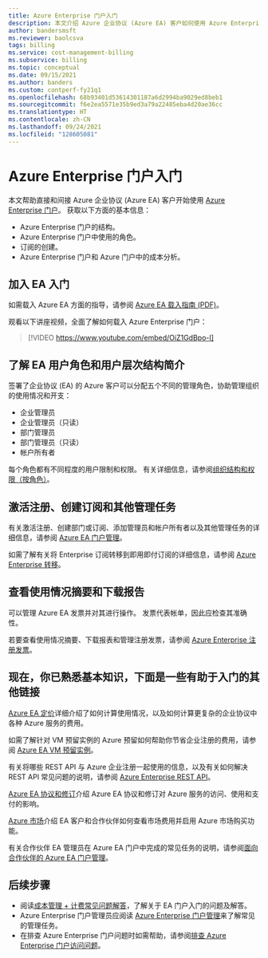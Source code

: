 ```yaml
---
title: Azure Enterprise 门户入门
description: 本文介绍 Azure 企业协议 (Azure EA) 客户如何使用 Azure Enterprise 门户。
author: bandersmsft
ms.reviewer: baolcsva
tags: billing
ms.service: cost-management-billing
ms.subservice: billing
ms.topic: conceptual
ms.date: 09/15/2021
ms.author: banders
ms.custom: contperf-fy21q1
ms.openlocfilehash: 68b93401d53614301187a6d2994ba9029ed8beb1
ms.sourcegitcommit: f6e2ea5571e35b9ed3a79a22485eba4d20ae36cc
ms.translationtype: HT
ms.contentlocale: zh-CN
ms.lasthandoff: 09/24/2021
ms.locfileid: "128605081"
---
```

# <a name="get-started-with-the-azure-enterprise-portal"></a>Azure Enterprise 门户入门

本文帮助直接和间接 Azure 企业协议 (Azure EA) 客户开始使用 [Azure Enterprise 门户](https://ea.azure.com)。 获取以下方面的基本信息：

- Azure Enterprise 门户的结构。
- Azure Enterprise 门户中使用的角色。
- 订阅的创建。
- Azure Enterprise 门户和 Azure 门户中的成本分析。

## <a name="get-started-with-ea-onboarding"></a>加入 EA 入门

如需载入 Azure EA 方面的指导，请参阅 [Azure EA 载入指南 (PDF)](https://ea.azure.com/api/v3Help/v2AzureEAOnboardingGuide)。

观看以下讲座视频，全面了解如何载入 Azure Enterprise 门户：

> [!VIDEO https://www.youtube.com/embed/OiZ1GdBpo-I]

## <a name="understanding-ea-user-roles-and-introduction-to-user-hierarchy"></a>了解 EA 用户角色和用户层次结构简介

签署了企业协议 (EA) 的 Azure 客户可以分配五个不同的管理角色，协助管理组织的使用情况和开支：

- 企业管理员
- 企业管理员（只读）
- 部门管理员
- 部门管理员（只读）
- 帐户所有者

每个角色都有不同程度的用户限制和权限。 有关详细信息，请参阅[组织结构和权限（按角色）](./understand-ea-roles.md#organization-structure-and-permissions-by-role)。

## <a name="activate-your-enrollment-create-a-subscription-and-other-administrative-tasks"></a>激活注册、创建订阅和其他管理任务

有关激活注册、创建部门或订阅、添加管理员和帐户所有者以及其他管理任务的详细信息，请参阅 [Azure EA 门户管理](./ea-portal-administration.md)。

如需了解有关将 Enterprise 订阅转移到即用即付订阅的详细信息，请参阅 [Azure Enterprise 转移](./ea-transfers.md)。

## <a name="view-usage-summary-and-download-reports"></a>查看使用情况摘要和下载报告

可以管理 Azure EA 发票并对其进行操作。 发票代表帐单，因此应检查其准确性。

若要查看使用情况摘要、下载报表和管理注册发票，请参阅 [Azure Enterprise 注册发票](./ea-portal-enrollment-invoices.md)。

## <a name="now-that-youre-familiar-with-the-basics-here-are-some-additional-links-to-help-you-get-onboarded"></a>现在，你已熟悉基本知识，下面是一些有助于入门的其他链接

[Azure EA 定价](./ea-pricing-overview.md)详细介绍了如何计算使用情况，以及如何计算更复杂的企业协议中各种 Azure 服务的费用。

如需了解针对 VM 预留实例的 Azure 预留如何帮助你节省企业注册的费用，请参阅 [Azure EA VM 预留实例](./ea-portal-vm-reservations.md)。

有关将哪些 REST API 与 Azure 企业注册一起使用的信息，以及有关如何解决 REST API 常见问题的说明，请参阅 [Azure Enterprise REST API](./ea-portal-rest-apis.md)。

[Azure EA 协议和修订](./ea-portal-agreements.md)介绍 Azure EA 协议和修订对 Azure 服务的访问、使用和支付的影响。

[Azure 市场](./ea-azure-marketplace.md)介绍 EA 客户和合作伙伴如何查看市场费用并启用 Azure 市场购买功能。

有关合作伙伴 EA 管理员在 Azure EA 门户中完成的常见任务的说明，请参阅[面向合作伙伴的 Azure EA 门户管理](./ea-partner-portal-administration.md)。

## <a name="next-steps"></a>后续步骤

- 阅读[成本管理 + 计费常见问题解答](../cost-management-billing-faq.yml)，了解关于 EA 门户入门的问题及解答。
- Azure Enterprise 门户管理员应阅读 [Azure Enterprise 门户管理](ea-portal-administration.md)来了解常见的管理任务。
- 在排查 Azure Enterprise 门户问题时如需帮助，请参阅[排查 Azure Enterprise 门户访问问题](ea-portal-troubleshoot.md)。